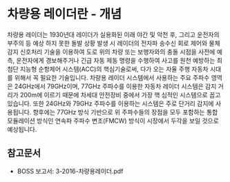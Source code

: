 # 차량용 레이더란 - 개념

차량용 레이더는 1930년대 레이더가 실용화된 이래 야간 및 악천 후, 그리고 운전자의 부주의 등 예상 하지 못한 돌발 상황 발생 시 레이더의 전자파 송수신 회로 제어와 물체 감지 신호처리 기술을 이용하여 도로 위의 차량 또는 보행자와의 충돌 시점을 사전에 예측, 운전자에게 경보해주거나 긴급 자동 제동 명령을 수행하여 사고를 원천 예방하는 최첨단 지능형 순항제어 시스템(ACC)의 핵심기술로써, 다가 오는 자율 주행 자동차 시대를 위해서 꼭 필요한 기술입니다.  차량용 레이더 시스템에서 사용하는 주요 주파수 영역은 24GHz에서 79GHz이며, 77GHz 주파수를 이용한 자동차 레이더 시스템은 감지 거리가 200m에 이르기 때문에 차세대 안전장비 중에서 가장 핵 심적인 시스템으로 꼽고 있습니다. 또한 24GHz와 79GHz 주파수를 이용하는 시스템은 주로 단거리 감지에 사용됩니다. 향후에는 77GHz 방식 기반으로 위 주파수들의 장점을 모두 포함하는 통합 모듈레이션 방식인 연속파 주파수 변조(FMCW) 방식이 시장에서 두각을 보일 것으로 예상됩니다.   

## 참고문서
- BOSS 보고서: 3-2016-차량용레이더.pdf
